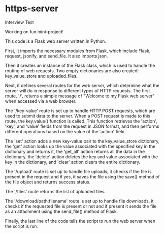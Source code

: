 # https-server
Interview Test

Working on fun mini-project!


This code is a Flask web server written in Python.

First, it imports the necessary modules from Flask, which include Flask, request, jsonify, and send_file. It also imports json.

Then it creates an instance of the Flask class, which is used to handle the routing of web requests. Two empty dictionaries are also created: key_value_store and uploaded_files.

Next, it defines several routes for the web server, which determine what the server will do in response to different types of HTTP requests. The first route, '/', returns a simple message of "Welcome to my Flask web server" when accessed via a web browser.

The '/key-value' route is set up to handle HTTP POST requests, which are used to submit data to the server. When a POST request is made to this route, the key_value() function is called. This function retrieves the 'action', 'key', and 'value' fields from the request in JSON format, and then performs different operations based on the value of the 'action' field.

The 'set' action adds a new key-value pair to the key_value_store dictionary, the 'get' action looks up the value associated with the specified key in the dictionary and returns it, the 'get_all' action returns all the data in the dictionary, the 'delete' action deletes the key and value associated with the key in the dictionary, and 'clear' action clears the entire dictionary.

The '/upload' route is set up to handle file uploads, it checks if the file is present in the request and if yes, it saves the file using the save() method of the file object and returns success status.

The '/files' route returns the list of uploaded files.

The '/download/path:filename' route is set up to handle file downloads, it checks if the requested file is present or not and if present it sends the file as an attachment using the send_file() method of Flask.

Finally, the last line of the code tells the script to run the web server when the script is run.

